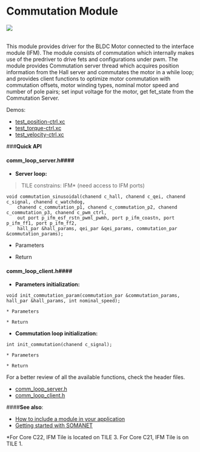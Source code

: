 Commutation Module
=======================
<a href="https://github.com/synapticon/sc_sncn_motorctrl_sin/blob/master/SYNAPTICON.md">
<img align="left" src="https://s3-eu-west-1.amazonaws.com/synapticon-resources/images/logos/synapticon_fullname_blackoverwhite_280x48.png"/>
</a>
<br/>
<br/>

This module provides driver for the BLDC Motor connected to the interface module (IFM). 
The module consists of commutation which internally makes use of the predriver to 
drive fets and configurations under pwm. The module provides Commutation server thread 
which acquires position information from the Hall server and commutates the motor 
in a while loop; and provides client functions to optimize motor commutation with 
commutation offsets, motor winding types, nominal motor speed and number of pole pairs; 
set input voltage for the motor, get fet_state from the Commutation Server.

Demos:
- [test_position-ctrl.xc](https://github.com/synapticon/sc_sncn_motorctrl_sin/blob/master/test_position-ctrl/src/test_position-ctrl.xc)
- [test_torque-ctrl.xc](https://github.com/synapticon/sc_sncn_motorctrl_sin/blob/master/test_torque-ctrl/src/test_torque-ctrl.xc)
- [test_velocity-ctrl.xc](https://github.com/synapticon/sc_sncn_motorctrl_sin/tree/master/test_velocity-ctrl/src)

###**Quick API** 

#### **comm_loop_server.h**####

- **Server loop:** 

> TILE constrains: IFM* (need access to IFM ports)

```
void commutation_sinusoidal(chanend c_hall, chanend c_qei, chanend c_signal, chanend c_watchdog, 
	chanend c_commutation_p1, chanend c_commutation_p2, chanend c_commutation_p3, chanend c_pwm_ctrl,
	out port p_ifm_esf_rstn_pwml_pwmh, port p_ifm_coastn, port p_ifm_ff1, port p_ifm_ff2,
	hall_par &hall_params, qei_par &qei_params, commutation_par &commutation_params);
```
   * Parameters
   
   * Return 

#### **comm_loop_client.h**####


- **Parameters initialization:** 
```
void init_commutation_param(commutation_par &commutation_params, hall_par &hall_params, int nominal_speed);
```
	* Parameters
	
	* Return 

- **Commutation loop initialization:**
```
int init_commutation(chanend c_signal);

```
	* Parameters
	
	* Return 

For a better review of all the available functions, check the header files.

* [comm_loop_server.h](https://github.com/synapticon/sc_sncn_motorctrl_sin/blob/master/module_commutation/include/comm_loop_server.h)
* [comm_loop_client.h](https://github.com/synapticon/sc_sncn_motorctrl_sin/blob/master/module_commutation/include/comm_loop_client.h)

####**See also**:

- [How to include a module in your application]()
- [Getting started with SOMANET][getting_started_somanet]    


*For Core C22, IFM Tile is located on TILE 3. For Core C21, IFM Tile is on TILE 1.

[getting_started_somanet]: http://doc.synapticon.com/wiki/index.php/Category:Getting_Started_with_SOMANET
